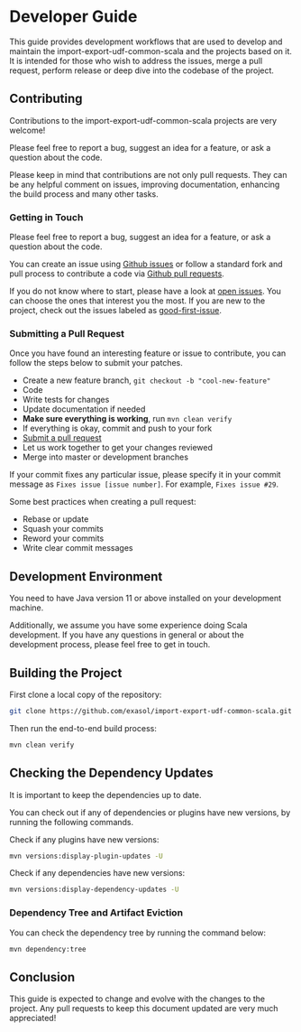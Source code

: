 # Developer Guide

This guide provides development workflows that are used to develop and maintain
the import-export-udf-common-scala and the projects based on it. It is intended
for those who wish to address the issues, merge a pull request, perform release
or deep dive into the codebase of the project.

## Contributing

Contributions to the import-export-udf-common-scala projects are very welcome!

Please feel free to report a bug, suggest an idea for a feature, or ask a
question about the code.

Please keep in mind that contributions are not only pull requests. They can be
any helpful comment on issues, improving documentation, enhancing the build
process and many other tasks.

### Getting in Touch

Please feel free to report a bug, suggest an idea for a feature, or ask a
question about the code.

You can create an issue using [Github issues][gh-issues] or follow a standard
fork and pull process to contribute a code via [Github pull requests][gh-pulls].

If you do not know where to start, please have a look at [open
issues][open-issues]. You can choose the ones that interest you the most. If you
are new to the project, check out the issues labeled as
[good-first-issue][first-issue].

### Submitting a Pull Request

Once you have found an interesting feature or issue to contribute, you can
follow the steps below to submit your patches.

- Create a new feature branch, `git checkout -b "cool-new-feature"`
- Code
- Write tests for changes
- Update documentation if needed
- **Make sure everything is working**, run `mvn clean verify`
- If everything is okay, commit and push to your fork
- [Submit a pull request][submit-pr]
- Let us work together to get your changes reviewed
- Merge into master or development branches

If your commit fixes any particular issue, please specify it in your commit
message as `Fixes issue [issue number]`. For example, `Fixes issue #29`.

Some best practices when creating a pull request:

- Rebase or update
- Squash your commits
- Reword your commits
- Write clear commit messages

## Development Environment

You need to have Java version 11 or above installed on your development
machine.

Additionally, we assume you have some experience doing Scala development. If you
have any questions in general or about the development process, please feel free
to get in touch.

## Building the Project

First clone a local copy of the repository:

```bash
git clone https://github.com/exasol/import-export-udf-common-scala.git
```

Then run the end-to-end build process:

```sh
mvn clean verify
```

## Checking the Dependency Updates

It is important to keep the dependencies up to date.

You can check out if any of dependencies or plugins have new versions, by
running the following commands.

Check if any plugins have new versions:

```bash
mvn versions:display-plugin-updates -U
```

Check if any dependencies have new versions:

```bash
mvn versions:display-dependency-updates -U
```

### Dependency Tree and Artifact Eviction

You can check the dependency tree by running the command below:

```bash
mvn dependency:tree
```

## Conclusion

This guide is expected to change and evolve with the changes to the project.
Any pull requests to keep this document updated are very much appreciated!

[gh-issues]: https://github.com/exasol/import-export-udf-common-scala/issues
[gh-pulls]: https://github.com/exasol/import-export-udf-common-scala/pulls
[gh-releases]: https://github.com/exasol/import-export-udf-common-scala/releases
[submit-pr]: https://github.com/exasol/import-export-udf-common-scala/compare
[open-issues]: https://github.com/exasol/import-export-udf-common-scala/issues
[first-issue]: https://github.com/exasol/import-export-udf-common-scala/issues?q=is%3Aissue+is%3Aopen+label%3A%22good+first+issue%22
[import-export-udf]: https://docs.exasol.com/loading_data/user_defined_import_export_using_udfs.htm
